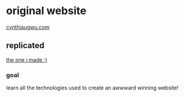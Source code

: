 # original website
[cynthiaugwu.com](https://cynthiaugwu.com/)

## replicated
[the one i made :)](https://deewakar-k.github.io/awwwards-winner/)

### goal 
learn all the technologies used to create an awwward winning website!
